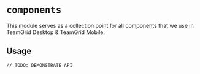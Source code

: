 # `components`

This module serves as a collection point for all components that we use in TeamGrid Desktop & TeamGrid Mobile.

## Usage

```
// TODO: DEMONSTRATE API
```
